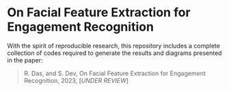 # On Facial Feature Extraction for Engagement Recognition

With the spirit of reproducible research, this repository includes a complete collection of codes required to generate the results and diagrams presented in the paper:

> R. Das, and S. Dev, On Facial Feature Extraction for Engagement Recognition, 2023, \[*UNDER REVIEW*\]
